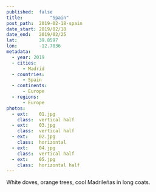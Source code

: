 ```yaml
---
published:  false
title:			"Spain"
post_path:	2019-02-18-spain
date_start:	2019/02/18
date_end:   2019/02/25
lat:        39.8597
lon:        -12.7036
metadata:
  - year: 2019
  - cities:
      - Madrid
  - countries:
      - Spain
  - continents:
      - Europe
  - regions:
      - Europe
photos:
  - ext:    01.jpg
    class:  vertical half
  - ext:    03.jpg
    class:  vertical half
  - ext:    02.jpg
    class:  horizontal
  - ext:    04.jpg
    class:  vertical half
  - ext:    05.jpg
    class:  horizontal half
---
```

White doves, orange trees, cool Madrileñas in long coats.